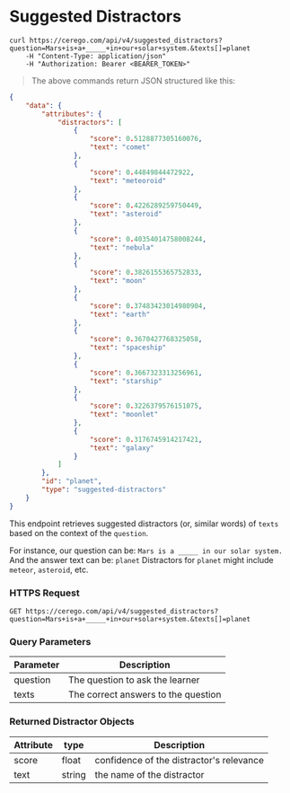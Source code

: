 # Suggested Distractors

```shell
curl https://cerego.com/api/v4/suggested_distractors?question=Mars+is+a+_____+in+our+solar+system.&texts[]=planet
    -H "Content-Type: application/json"
    -H "Authorization: Bearer <BEARER_TOKEN>"
```

> The above commands return JSON structured like this:

```json
{
    "data": {
        "attributes": {
            "distractors": [
                {
                    "score": 0.5128877305160076,
                    "text": "comet"
                },
                {
                    "score": 0.44849844472922,
                    "text": "meteoroid"
                },
                {
                    "score": 0.4226289259750449,
                    "text": "asteroid"
                },
                {
                    "score": 0.40354014758008244,
                    "text": "nebula"
                },
                {
                    "score": 0.3826155365752833,
                    "text": "moon"
                },
                {
                    "score": 0.37483423014980904,
                    "text": "earth"
                },
                {
                    "score": 0.3670427768325058,
                    "text": "spaceship"
                },
                {
                    "score": 0.3667323313256961,
                    "text": "starship"
                },
                {
                    "score": 0.3226379576151075,
                    "text": "moonlet"
                },
                {
                    "score": 0.3176745914217421,
                    "text": "galaxy"
                }
            ]
        },
        "id": "planet",
        "type": "suggested-distractors"
    }
}
```

This endpoint retrieves suggested distractors (or, similar words) of `texts` based on the context of the `question`.

For instance, our question can be:
`Mars is a _____ in our solar system.`
And the answer text can be:
`planet`
Distractors for `planet` might include `meteor`, `asteroid`, etc.

### HTTPS Request

`GET https://cerego.com/api/v4/suggested_distractors?question=Mars+is+a+_____+in+our+solar+system.&texts[]=planet`

### Query Parameters

Parameter | Description
--------- | -----------
question | The question to ask the learner
texts | The correct answers to the question

### Returned Distractor Objects

Attribute | type | Description
--------- | ---- | -----------
score | float | confidence of the distractor's relevance
text | string | the name of the distractor
